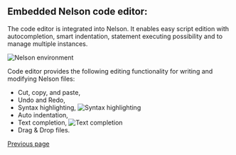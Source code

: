 ## Embedded Nelson code editor:

The code editor is integrated into Nelson.
It enables easy script edition with autocompletion, smart indentation, statement executing possibility and to manage multiple instances.

![Nelson environment](https://github.com/Nelson-numerical-software/nelson-website/raw/master/images/desktop.jpg "Nelson")


Code editor provides the following editing functionality for writing and modifying Nelson files:

* Cut, copy, and paste,
* Undo and Redo,
* Syntax highlighting,
![Syntax highlighting](https://github.com/Nelson-numerical-software/nelson-website/raw/master/images/syntax_colorization.png "Syntax highlighting")
* Auto indentation,
* Text completion,
![Text completion](https://github.com/Nelson-numerical-software/nelson-website/raw/master/images/completion.png "Text completion")
* Drag & Drop files.



[Previous page](FEATURES.md)